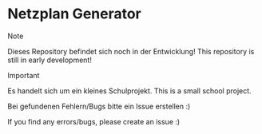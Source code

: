# Netzplan Generator

> [!NOTE]
> Dieses Repository befindet sich noch in der Entwicklung!
> This repository is still in early development!

> [!IMPORTANT]
> Es handelt sich um ein kleines Schulprojekt.
> This is a small school project.

Bei gefundenen Fehlern/Bugs bitte ein Issue erstellen :)

If you find any errors/bugs, please create an issue :)
